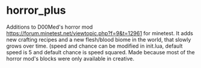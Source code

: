 # horror_plus

Additions to D00Med's horror mod https://forum.minetest.net/viewtopic.php?f=9&t=12961 for minetest.
It adds new crafting recipes and a new flesh/blood biome in the world, that slowly grows over time. (speed and chance can be modified in init.lua, default speed is 5 and default chance is speed squared.
Made because most of the horror mod's blocks were only available in creative.
